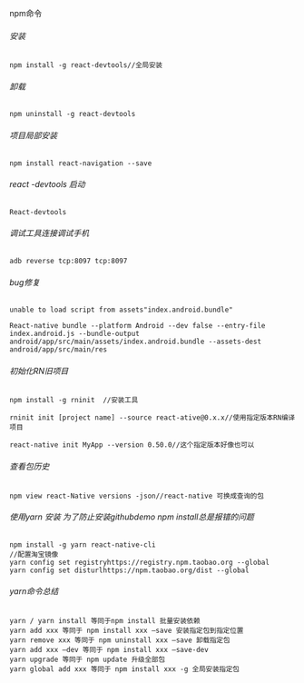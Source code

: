 npm命令
###### 安装

```
npm install -g react-devtools//全局安装
```
###### 卸载

```
npm uninstall -g react-devtools
```
###### 项目局部安装

```
npm install react-navigation --save
```

###### react -devtools 启动

```
React-devtools
```
###### 调试工具连接调试手机
```
adb reverse tcp:8097 tcp:8097
```
###### bug修复

```
unable to load script from assets"index.android.bundle"
```

```
React-native bundle --platform Android --dev false --entry-file index.android.js --bundle-output android/app/src/main/assets/index.android.bundle --assets-dest android/app/src/main/res

```
###### 初始化RN旧项目

```
npm install -g rninit  //安装工具

rninit init [project name] --source react-ative@0.x.x//使用指定版本RN编译项目

react-native init MyApp --version 0.50.0//这个指定版本好像也可以
```
###### 查看包历史
```
npm view react-Native versions -json//react-native 可换成查询的包
```
###### 使用yarn 安装 为了防止安装githubdemo npm install总是报错的问题

```
npm install -g yarn react-native-cli
//配置淘宝镜像
yarn config set registryhttps://registry.npm.taobao.org --global
yarn config set disturlhttps://npm.taobao.org/dist --global

```
###### yarn命令总结

```
yarn / yarn install 等同于npm install 批量安装依赖
yarn add xxx 等同于 npm install xxx —save 安装指定包到指定位置
yarn remove xxx 等同于 npm uninstall xxx —save 卸载指定包
yarn add xxx —dev 等同于 npm install xxx —save-dev
yarn upgrade 等同于 npm update 升级全部包
yarn global add xxx 等同于 npm install xxx -g 全局安装指定包
```











